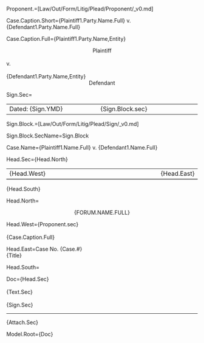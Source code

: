 Proponent.=[Law/Out/Form/Litig/Plead/Proponent/_v0.md]

Case.Caption.Short={Plaintiff1.Party.Name.Full} v. {Defendant1.Party.Name.Full}

Case.Caption.Full={Plaintiff1.Party.Name,Entity}<br> <center>Plaintiff</center><br>v.<br><br>{Defendant1.Party.Name,Entity}<br><center>Defendant</center>

Sign.Sec=<table><tr><td width="500">Dated: {Sign.YMD}</td><td width="500">{Sign.Block.sec}</td></tr></table>

Sign.Block.=[Law/Out/Form/Litig/Plead/Sign/_v0.md]

Sign.Block.SecName=Sign.Block

Case.Name={Plaintiff1.Name.Full} v. {Defendant1.Name.Full}

Head.Sec={Head.North}<br><table frame="below"><tr><td width="500">{Head.West}</td><td>{Head.East}</td></tr></table>{Head.South}

Head.North=<center><span style="text-transform: uppercase;">{Forum.Name.Full}</span></center>

Head.West={Proponent.sec}<br><br>{Case.Caption.Full}

Head.East=Case No. {Case.#}<br>{Title}

Head.South=</i>

Doc={Head.Sec}<br><br>{Text.Sec}<br><br>{Sign.Sec}<br><hr>{Attach.Sec}

Model.Root={Doc}